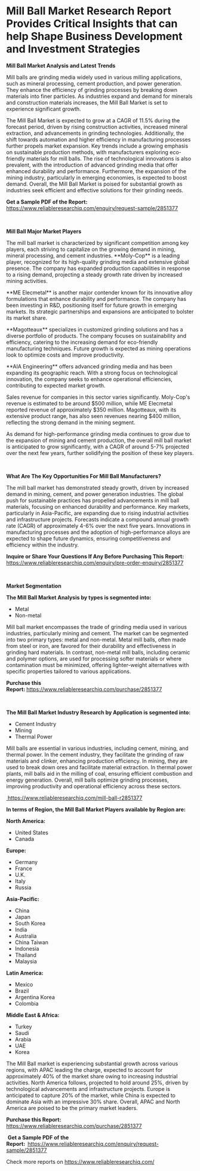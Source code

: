 <p><h1>Mill Ball Market Research Report Provides Critical Insights that can help Shape Business Development and Investment Strategies</h1></p><p><strong>Mill Ball Market Analysis and Latest Trends</strong></p>
<p><p>Mill balls are grinding media widely used in various milling applications, such as mineral processing, cement production, and power generation. They enhance the efficiency of grinding processes by breaking down materials into finer particles. As industries expand and demand for minerals and construction materials increases, the Mill Ball Market is set to experience significant growth.</p><p>The Mill Ball Market is expected to grow at a CAGR of 11.5% during the forecast period, driven by rising construction activities, increased mineral extraction, and advancements in grinding technologies. Additionally, the shift towards automation and higher efficiency in manufacturing processes further propels market expansion. Key trends include a growing emphasis on sustainable production methods, with manufacturers exploring eco-friendly materials for mill balls. The rise of technological innovations is also prevalent, with the introduction of advanced grinding media that offer enhanced durability and performance. Furthermore, the expansion of the mining industry, particularly in emerging economies, is expected to boost demand. Overall, the Mill Ball Market is poised for substantial growth as industries seek efficient and effective solutions for their grinding needs.</p></p>
<p><strong>Get a Sample PDF of the Report:&nbsp;</strong> <a href="https://www.reliableresearchiq.com/enquiry/request-sample/2851377?utm_campaign=3053&utm_medium=2&utm_source=Github&utm_content=ia&utm_term=11032025&utm_id=mill-ball">https://www.reliableresearchiq.com/enquiry/request-sample/2851377</a></p>
<p>&nbsp;</p>
<p><strong>Mill Ball Major Market Players</strong></p>
<p><p>The mill ball market is characterized by significant competition among key players, each striving to capitalize on the growing demand in mining, mineral processing, and cement industries. **Moly-Cop** is a leading player, recognized for its high-quality grinding media and extensive global presence. The company has expanded production capabilities in response to a rising demand, projecting a steady growth rate driven by increased mining activities.</p><p>**ME Elecmetal** is another major contender known for its innovative alloy formulations that enhance durability and performance. The company has been investing in R&D, positioning itself for future growth in emerging markets. Its strategic partnerships and expansions are anticipated to bolster its market share.</p><p>**Magotteaux** specializes in customized grinding solutions and has a diverse portfolio of products. The company focuses on sustainability and efficiency, catering to the increasing demand for eco-friendly manufacturing techniques. Future growth is expected as mining operations look to optimize costs and improve productivity.</p><p>**AIA Engineering** offers advanced grinding media and has been expanding its geographic reach. With a strong focus on technological innovation, the company seeks to enhance operational efficiencies, contributing to expected market growth.</p><p>Sales revenue for companies in this sector varies significantly. Moly-Cop's revenue is estimated to be around $500 million, while ME Elecmetal reported revenue of approximately $350 million. Magotteaux, with its extensive product range, has also seen revenues nearing $400 million, reflecting the strong demand in the mining segment.</p><p>As demand for high-performance grinding media continues to grow due to the expansion of mining and cement production, the overall mill ball market is anticipated to grow significantly, with a CAGR of around 5-7% projected over the next few years, further solidifying the position of these key players.</p></p>
<p>&nbsp;</p>
<p><strong>What Are The Key Opportunities For Mill Ball Manufacturers?</strong></p>
<p><p>The mill ball market has demonstrated steady growth, driven by increased demand in mining, cement, and power generation industries. The global push for sustainable practices has propelled advancements in mill ball materials, focusing on enhanced durability and performance. Key markets, particularly in Asia-Pacific, are expanding due to rising industrial activities and infrastructure projects. Forecasts indicate a compound annual growth rate (CAGR) of approximately 4-6% over the next five years. Innovations in manufacturing processes and the adoption of high-performance alloys are expected to shape future dynamics, ensuring competitiveness and efficiency within the industry.</p></p>
<p><strong>Inquire or Share Your Questions If Any Before Purchasing This Report:</strong> <a href="https://www.reliableresearchiq.com/enquiry/pre-order-enquiry/2851377?utm_campaign=3053&utm_medium=2&utm_source=Github&utm_content=ia&utm_term=11032025&utm_id=mill-ball">https://www.reliableresearchiq.com/enquiry/pre-order-enquiry/2851377</a></p>
<p>&nbsp;</p>
<p><strong>Market Segmentation</strong></p>
<p><strong>The Mill Ball Market Analysis by types is segmented into:</strong></p>
<p><ul><li>Metal</li><li>Non-metal</li></ul></p>
<p><p>Mill ball market encompasses the trade of grinding media used in various industries, particularly mining and cement. The market can be segmented into two primary types: metal and non-metal. Metal mill balls, often made from steel or iron, are favored for their durability and effectiveness in grinding hard materials. In contrast, non-metal mill balls, including ceramic and polymer options, are used for processing softer materials or where contamination must be minimized, offering lighter-weight alternatives with specific properties tailored to various applications.</p></p>
<p><strong>Purchase this Report:&nbsp;</strong><a href="https://www.reliableresearchiq.com/purchase/2851377?utm_campaign=3053&utm_medium=2&utm_source=Github&utm_content=ia&utm_term=11032025&utm_id=mill-ball">https://www.reliableresearchiq.com/purchase/2851377</a></p>
<p>&nbsp;</p>
<p><strong>The Mill Ball Market Industry Research by Application is segmented into:</strong></p>
<p><ul><li>Cement Industry</li><li>Mining</li><li>Thermal Power</li></ul></p>
<p><p>Mill balls are essential in various industries, including cement, mining, and thermal power. In the cement industry, they facilitate the grinding of raw materials and clinker, enhancing production efficiency. In mining, they are used to break down ores and facilitate material extraction. In thermal power plants, mill balls aid in the milling of coal, ensuring efficient combustion and energy generation. Overall, mill balls optimize grinding processes, improving productivity and operational efficiency across these sectors.</p></p>
<p><a href="https://www.reliableresearchiq.com/mill-ball-r2851377?utm_campaign=3053&utm_medium=2&utm_source=Github&utm_content=ia&utm_term=11032025&utm_id=mill-ball">&nbsp;https://www.reliableresearchiq.com/mill-ball-r2851377</a></p>
<p><strong>In terms of Region, the Mill Ball Market Players available by Region are:</strong></p>
<p>
    <p> <strong> North America: </strong>
        <ul>
            <li>United States</li>
            <li>Canada</li>
        </ul>
        </p> 
    <p> <strong> Europe: </strong>
        <ul>
            <li>Germany</li>
            <li>France</li>
            <li>U.K.</li>
            <li>Italy</li>
            <li>Russia</li>
        </ul>
        </p> 
    <p> <strong> Asia-Pacific: </strong>
        <ul>
            <li>China</li>
            <li>Japan</li>
            <li>South Korea</li>
            <li>India</li>
            <li>Australia</li>
            <li>China Taiwan</li>
            <li>Indonesia</li>
            <li>Thailand</li>
            <li>Malaysia</li>
        </ul>
        </p> 
    <p> <strong> Latin America: </strong>
        <ul>
            <li>Mexico</li>
            <li>Brazil</li>
            <li>Argentina Korea</li>
            <li>Colombia</li>
        </ul>
        </p> 
    <p> <strong> Middle East & Africa: </strong>
        <ul>
            <li>Turkey</li>
            <li>Saudi</li>
            <li>Arabia</li>
            <li>UAE</li>
            <li>Korea</li>
        </ul>
    </p>
    </p>
<p><p>The Mill Ball market is experiencing substantial growth across various regions, with APAC leading the charge, expected to account for approximately 40% of the market share owing to increasing industrial activities. North America follows, projected to hold around 25%, driven by technological advancements and infrastructure projects. Europe is anticipated to capture 20% of the market, while China is expected to dominate Asia with an impressive 30% share. Overall, APAC and North America are poised to be the primary market leaders.</p></p>
<p><strong>Purchase this Report: </strong><a href="https://www.reliableresearchiq.com/purchase/2851377?utm_campaign=3053&utm_medium=2&utm_source=Github&utm_content=ia&utm_term=11032025&utm_id=mill-ball">https://www.reliableresearchiq.com/purchase/2851377</a></p>
<p>&nbsp;<strong>Get a Sample PDF of the Report:&nbsp;&nbsp;</strong><a href="https://www.reliableresearchiq.com/enquiry/request-sample/2851377?utm_campaign=3053&utm_medium=2&utm_source=Github&utm_content=ia&utm_term=11032025&utm_id=mill-ball">https://www.reliableresearchiq.com/enquiry/request-sample/2851377</a></p>
<p><strong></strong></p>
<p>Check more reports on <a href="https://www.reliableresearchiq.com/?utm_campaign=3053&utm_medium=2&utm_source=Github&utm_content=ia&utm_term=11032025&utm_id=mill-ball">https://www.reliableresearchiq.com/</a></p>